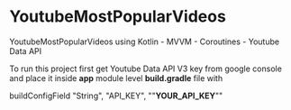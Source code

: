 # YoutubeMostPopularVideos
YoutubeMostPopularVideos using Kotlin - MVVM - Coroutines - Youtube Data API

To run this project first get Youtube Data API V3 key from google console and place it inside **app** module level **build.gradle** file with

buildConfigField "String", "API_KEY", "\"**YOUR_API_KEY**\""
